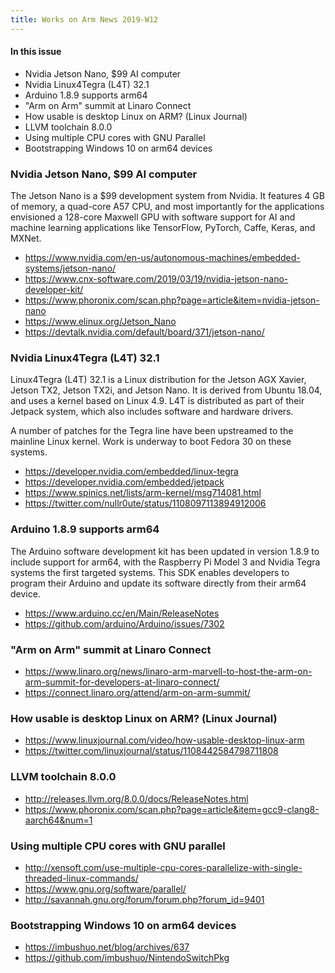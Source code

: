 ```yaml
---
title: Works on Arm News 2019-W12
---
```


#### In this issue

* Nvidia Jetson Nano, $99 AI computer
* Nvidia Linux4Tegra (L4T) 32.1
* Arduino 1.8.9 supports arm64
* "Arm on Arm" summit at Linaro Connect
* How usable is desktop Linux on ARM? (Linux Journal)
* LLVM toolchain 8.0.0 
* Using multiple CPU cores with GNU Parallel
* Bootstrapping Windows 10 on arm64 devices

### Nvidia Jetson Nano, $99 AI computer

The Jetson Nano is a $99 development system from Nvidia. It features
4 GB of memory, a quad-core A57 CPU, and most importantly for
the applications envisioned a 128-core Maxwell GPU with software
support for AI and machine learning applications like 
TensorFlow, PyTorch, Caffe, Keras, and MXNet.

* https://www.nvidia.com/en-us/autonomous-machines/embedded-systems/jetson-nano/
* https://www.cnx-software.com/2019/03/19/nvidia-jetson-nano-developer-kit/
* https://www.phoronix.com/scan.php?page=article&item=nvidia-jetson-nano
* https://www.elinux.org/Jetson_Nano
* https://devtalk.nvidia.com/default/board/371/jetson-nano/

### Nvidia Linux4Tegra (L4T) 32.1

Linux4Tegra (L4T) 32.1 is a Linux distribution for the
Jetson AGX Xavier, Jetson TX2, Jetson TX2i, and Jetson Nano.
It is derived from Ubuntu 18.04, and uses a kernel based on Linux 4.9.
L4T is distributed as part of their Jetpack system, which
also includes software and hardware drivers.

A number of patches for the Tegra line have been
upstreamed to the mainline Linux kernel. Work is 
underway to boot Fedora 30 on these systems.

* https://developer.nvidia.com/embedded/linux-tegra
* https://developer.nvidia.com/embedded/jetpack
* https://www.spinics.net/lists/arm-kernel/msg714081.html
* https://twitter.com/nullr0ute/status/1108097113894912006

### Arduino 1.8.9 supports arm64

The Arduino software development kit has been updated in
version 1.8.9 to include support for arm64, with the Raspberry
Pi Model 3 and Nvidia Tegra systems the first targeted 
systems. This SDK enables developers to program their
Arduino and update its software directly from their arm64 device.

* https://www.arduino.cc/en/Main/ReleaseNotes
* https://github.com/arduino/Arduino/issues/7302

### "Arm on Arm" summit at Linaro Connect

* https://www.linaro.org/news/linaro-arm-marvell-to-host-the-arm-on-arm-summit-for-developers-at-linaro-connect/
* https://connect.linaro.org/attend/arm-on-arm-summit/

### How usable is desktop Linux on ARM? (Linux Journal)

* https://www.linuxjournal.com/video/how-usable-desktop-linux-arm
* https://twitter.com/linuxjournal/status/1108442584798711808

### LLVM toolchain 8.0.0 

* http://releases.llvm.org/8.0.0/docs/ReleaseNotes.html
* https://www.phoronix.com/scan.php?page=article&item=gcc9-clang8-aarch64&num=1

### Using multiple CPU cores with GNU parallel

* http://xensoft.com/use-multiple-cpu-cores-parallelize-with-single-threaded-linux-commands/
* https://www.gnu.org/software/parallel/
* http://savannah.gnu.org/forum/forum.php?forum_id=9401

### Bootstrapping Windows 10 on arm64 devices

* https://imbushuo.net/blog/archives/637
* https://github.com/imbushuo/NintendoSwitchPkg
